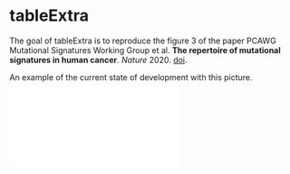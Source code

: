 
# tableExtra

The goal of tableExtra is to reproduce the figure 3 of the paper PCAWG Mutational Signatures Working Group et al. **The
repertoire of mutational signatures in human cancer**. *Nature* 2020.
[doi](https://www.nature.com/articles/s41586-020-1943-3).

An example of the current state of development with this picture.
<embed src="/tests/testthat/pdfs_plots/extra_table_grob_cols_more_rows_more_with_color.pdf" type="application/pdf">
